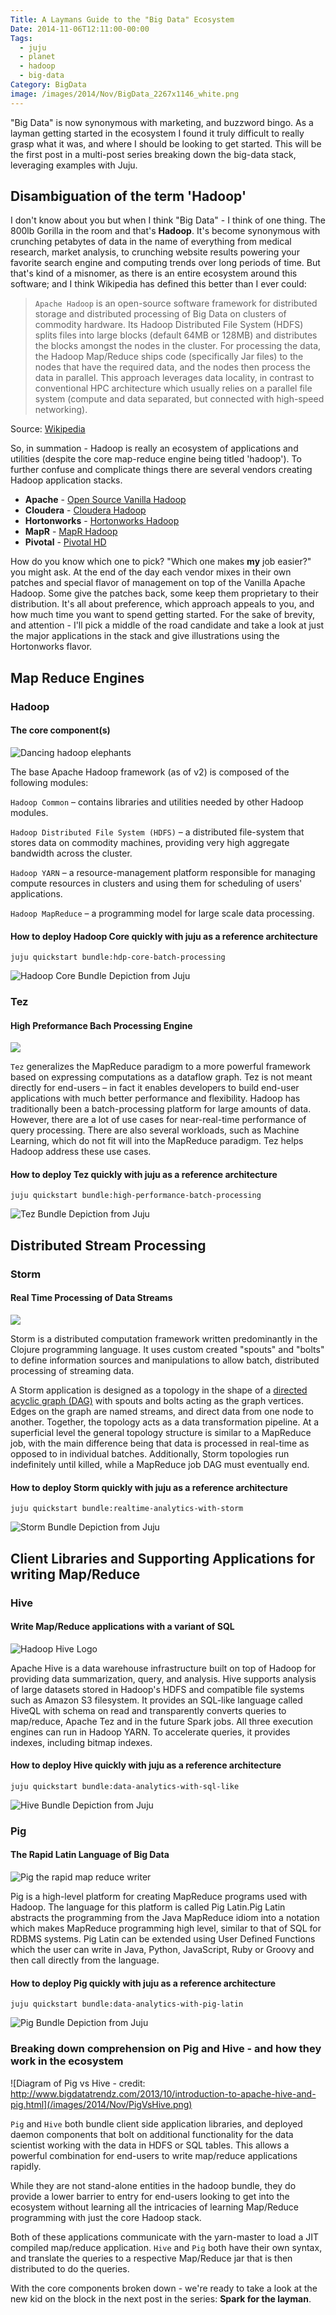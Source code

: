 ```yaml
---
Title: A Laymans Guide to the "Big Data" Ecosystem
Date: 2014-11-06T12:11:00-00:00
Tags:
  - juju
  - planet
  - hadoop
  - big-data
Category: BigData
image: /images/2014/Nov/BigData_2267x1146_white.png
---
```


"Big Data" is now synonymous with marketing, and buzzword bingo. As a layman getting started in the ecosystem I found it truly difficult to really grasp what it was, and where I should be looking to get started. This will be the first post in a multi-post series breaking down the big-data stack, leveraging examples with Juju.

## Disambiguation of the term 'Hadoop'

I don't know about you but when I think "Big Data" - I think of one thing. The 800lb Gorilla in the room and that's **Hadoop**. It's become synonymous with crunching petabytes of data in the name of everything from medical research, market analysis, to crunching website results powering your favorite search engine and computing trends over long periods of time. But that's kind of a misnomer, as there is an entire ecosystem around this software; and I think Wikipedia has defined this better than I ever could:

> `Apache Hadoop` is an open-source software framework for distributed storage and distributed processing of Big Data on clusters of commodity hardware. Its Hadoop Distributed File System (HDFS) splits files into large blocks (default 64MB or 128MB) and distributes the blocks amongst the nodes in the cluster. For processing the data, the Hadoop Map/Reduce ships code (specifically Jar files) to the nodes that have the required data, and the nodes then process the data in parallel. This approach leverages data locality, in contrast to conventional HPC architecture which usually relies on a parallel file system (compute and data separated, but connected with high-speed networking).

Source: [Wikipedia](http://en.wikipedia.org/wiki/Apache_Hadoop)


So, in summation - Hadoop is really an ecosystem of applications and utilities (despite the core map-reduce engine being titled 'hadoop'). To further confuse and complicate things there are several vendors creating Hadoop application stacks.


- **Apache** - [Open Source Vanilla Hadoop](http://hadoop.apache.org/)
- **Cloudera** - [Cloudera Hadoop](http://www.cloudera.com/content/cloudera/en/home.html)
- **Hortonworks** - [Hortonworks Hadoop](http://hortonworks.com)
- **MapR** - [MapR Hadoop](https://www.mapr.com/)
- **Pivotal** - [Pivotal HD](http://www.pivotal.io/big-data/pivotal-hd)

How do you know which one to pick? "Which one makes **my** job easier?" you might ask. At the end of the day each vendor mixes in their own patches and special flavor of management on top of the Vanilla Apache Hadoop. Some give the patches back, some keep them proprietary to their distribution. It's all about preference, which approach appeals to you, and how much time you want to spend getting started. For the sake of brevity, and attention - I'll pick a middle of the road candidate and take a look at just the major applications in the stack and give illustrations using the Hortonworks flavor.


## Map Reduce Engines

### Hadoop
#### The core component(s)

![Dancing hadoop elephants](/images/2014/Nov/Hadoop_elephants.jpg)

The base Apache Hadoop framework (as of v2) is composed of the following modules:

`Hadoop Common` – contains libraries and utilities needed by other Hadoop modules.

`Hadoop Distributed File System (HDFS)` – a distributed file-system that stores data on commodity machines, providing very high aggregate bandwidth across the cluster.

`Hadoop YARN` – a resource-management platform responsible for managing compute resources in clusters and using them for scheduling of users' applications.

`Hadoop MapReduce` – a programming model for large scale data processing.

#### How to deploy Hadoop Core quickly with juju as a reference architecture

    juju quickstart bundle:hdp-core-batch-processing


![Hadoop Core Bundle Depiction from Juju](/images/2014/Nov/Selection_171-1.png)

### Tez
#### High Preformance Bach Processing Engine

![](/images/2014/Nov/ApacheTezLogo_lowres.png)

`Tez` generalizes the MapReduce paradigm to a more powerful framework based on expressing computations as a dataflow graph. Tez is not meant directly for end-users – in fact it enables developers to build end-user applications with much better performance and flexibility. Hadoop has traditionally been a batch-processing platform for large amounts of data. However, there are a lot of use cases for near-real-time performance of query processing. There are also several workloads, such as Machine Learning, which do not fit will into the MapReduce paradigm. Tez helps Hadoop address these use cases.

#### How to deploy Tez quickly with juju as a reference architecture

    juju quickstart bundle:high-performance-batch-processing

![Tez Bundle Depiction from Juju](/images/2014/Nov/Selection_172.png)

## Distributed Stream Processing

### Storm
#### Real Time Processing of Data Streams

![](/images/2014/Nov/storm_logo1.png)

Storm is a distributed computation framework written predominantly in the Clojure programming language. It uses custom created "spouts" and "bolts" to define information sources and manipulations to allow batch, distributed processing of streaming data.

A Storm application is designed as a topology in the shape of a [directed acyclic graph (DAG)](http://en.wikipedia.org/wiki/Directed_acyclic_graph) with spouts and bolts acting as the graph vertices. Edges on the graph are named streams, and direct data from one node to another. Together, the topology acts as a data transformation pipeline. At a superficial level the general topology structure is similar to a MapReduce job, with the main difference being that data is processed in real-time as opposed to in individual batches. Additionally, Storm topologies run indefinitely until killed, while a MapReduce job DAG must eventually end.


#### How to deploy Storm quickly with juju as a reference architecture

    juju quickstart bundle:realtime-analytics-with-storm


![Storm Bundle Depiction from Juju](/images/2014/Nov/Selection_170-1.png)

## Client Libraries and Supporting Applications for writing Map/Reduce

### Hive
#### Write Map/Reduce applications with a variant of SQL

![Hadoop Hive Logo](/images/2014/Nov/hive_logo.png)

Apache Hive is a data warehouse infrastructure built on top of Hadoop for providing data summarization, query, and analysis. Hive supports analysis of large datasets stored in Hadoop's HDFS and compatible file systems such as Amazon S3 filesystem. It provides an SQL-like language called HiveQL with schema on read and transparently converts queries to map/reduce, Apache Tez and in the future Spark jobs. All three execution engines can run in Hadoop YARN. To accelerate queries, it provides indexes, including bitmap indexes.


#### How to deploy Hive quickly with juju as a reference architecture

    juju quickstart bundle:data-analytics-with-sql-like


![Hive Bundle Depiction from Juju](/images/2014/Nov/Selection_169-1.png)

### Pig
#### The Rapid Latin Language of Big Data

![Pig the rapid map reduce writer](/images/2014/Nov/pig-on-elephant.png)

Pig is a high-level platform for creating MapReduce programs used with Hadoop. The language for this platform is called Pig Latin.Pig Latin abstracts the programming from the Java MapReduce idiom into a notation which makes MapReduce programming high level, similar to that of SQL for RDBMS systems. Pig Latin can be extended using User Defined Functions which the user can write in Java, Python, JavaScript, Ruby or Groovy and then call directly from the language.

#### How to deploy Pig quickly with juju as a reference architecture

    juju quickstart bundle:data-analytics-with-pig-latin


![Pig Bundle Depiction from Juju](/images/2014/Nov/Selection_168-2.png)

### Breaking down comprehension on Pig and Hive - and how they work in the ecosystem

![Diagram of Pig vs Hive - credit: http://www.bigdatatrendz.com/2013/10/introduction-to-apache-hive-and-pig.html](/images/2014/Nov/PigVsHive.png)


`Pig` and `Hive` both bundle client side application libraries, and deployed daemon components that bolt on additional functionality for the data scientist working with the data in HDFS or SQL tables. This allows a powerful combination for end-users to write map/reduce applications rapidly.

While they are not stand-alone entities in the hadoop bundle, they do provide a lower barrier to entry for end-users looking to get into the ecosystem without learning all the intricacies of learning Map/Reduce programming with just the core Hadoop stack.

Both of these applications communicate with the yarn-master to load a JIT compiled map/reduce application. `Hive` and `Pig` both have their own syntax, and translate the queries to a respective Map/Reduce jar that is then distributed to do the queries.


With the core components broken down - we're ready to take a look at the new kid on the block in the next post in the series:  **Spark for the layman**.
